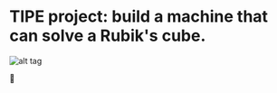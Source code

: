 # TIPE project: build a machine that can solve a Rubik's cube.

![alt tag](https://www.grubiks.com/images/rc.png)

:rainbow:


